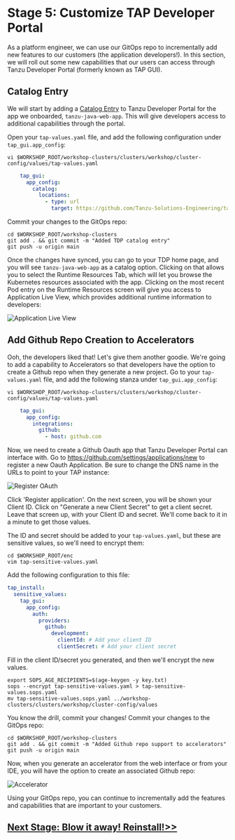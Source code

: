 # Stage 5: Customize TAP Developer Portal

As a platform engineer, we can use our GitOps repo to incrementally add new features to our customers (the application developers!). In this section, we will roll out some new capabilities that our users can access through Tanzu Developer Portal (formerly known as TAP GUI).

## Catalog Entry

We will start by adding a [Catalog Entry](https://backstage.io/docs/features/software-catalog/configuration/) to Tanzu Developer Portal for the app we onboarded, `tanzu-java-web-app`. This will give developers access to additional capabilities through the portal.

Open your `tap-values.yaml` file, and add the following configuration under `tap_gui.app_config`:

```execute
vi $WORKSHOP_ROOT/workshop-clusters/clusters/workshop/cluster-config/values/tap-values.yaml
```

```yaml
    tap_gui:
      app_config:
        catalog:
          locations:
            - type: url
              target: https://github.com/Tanzu-Solutions-Engineering/tanzu-java-web-app/blob/main/catalog/catalog-info.yaml
```

Commit your changes to the GitOps repo:
```execute
cd $WORKSHOP_ROOT/workshop-clusters
git add . && git commit -m "Added TDP catalog entry"
git push -u origin main
```

Once the changes have synced, you can go to your TDP home page, and you will see `tanzu-java-web-app` as a catalog option. Clicking on that allows you to select the Runtime Resources Tab, which will let you browse the Kubernetes resources associated with the app. Clicking on the most recent Pod entry on the Runtime Resources screen will give you access to Application Live View, which provides additional runtime information to developers:

![Application Live View](images/live-view.png)

## Add Github Repo Creation to Accelerators

Ooh, the developers liked that! Let's give them another goodie. We're going to add a capability to Accelerators so that developers have the option to create a Github repo when they generate a new project. Go to your `tap-values.yaml` file, and add the following stanza under `tap_gui.app_config`:
```execute
vi $WORKSHOP_ROOT/workshop-clusters/clusters/workshop/cluster-config/values/tap-values.yaml
```

```yaml
    tap_gui:
      app_config:
        integrations:
          github:
            - host: github.com
```

Now, we need to create a Github Oauth app that Tanzu Developer Portal can interface with. Go to https://github.com/settings/applications/new to register a new Oauth Application. Be sure to change the DNS name in the URLs to point to your TAP instance:

![Register OAuth](images/register.png)

Click 'Register application'. On the next screen, you will be shown your Client ID. Click on "Generate a new Client Secret" to get a client secret. Leave that screen up, with your Client ID and secret. We'll come back to it in a minute to get those values.

The ID and secret should be added to your `tap-values.yaml`, but these are sensitive values, so we'll need to encrypt them:

```execute
cd $WORKSHOP_ROOT/enc
vim tap-sensitive-values.yaml
```

Add the following configuration to this file:
```yaml
tap_install:
  sensitive_values:
    tap_gui:
      app_config:
        auth:
          providers:
            github:
              development:
                clientId: # Add your client ID
                clientSecret: # Add your client secret
```

Fill in the client ID/secret you generated, and then we'll encrypt the new values.

```execute
export SOPS_AGE_RECIPIENTS=$(age-keygen -y key.txt)
sops --encrypt tap-sensitive-values.yaml > tap-sensitive-values.sops.yaml
mv tap-sensitive-values.sops.yaml ../workshop-clusters/clusters/workshop/cluster-config/values
```

You know the drill, commit your changes!
Commit your changes to the GitOps repo:
```execute
cd $WORKSHOP_ROOT/workshop-clusters
git add . && git commit -m "Added Github repo support to accelerators"
git push -u origin main
```

Now, when you generate an accelerator from the web interface or from your IDE, you will have the option to create an associated Github repo:

![Accelerator](images/accelerator.png)

Using your GitOps repo, you can continue to incrementally add the features and capabilities that are important to your customers.

## [Next Stage: Blow it away! Reinstall!>>](Stage-6-reinstall.md)